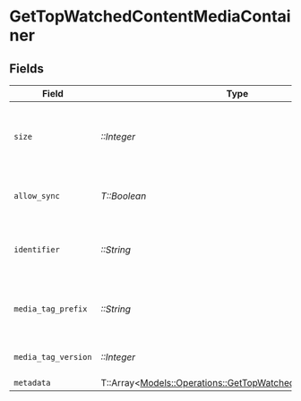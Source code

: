 # GetTopWatchedContentMediaContainer


## Fields

| Field                                                                                                                 | Type                                                                                                                  | Required                                                                                                              | Description                                                                                                           | Example                                                                                                               |
| --------------------------------------------------------------------------------------------------------------------- | --------------------------------------------------------------------------------------------------------------------- | --------------------------------------------------------------------------------------------------------------------- | --------------------------------------------------------------------------------------------------------------------- | --------------------------------------------------------------------------------------------------------------------- |
| `size`                                                                                                                | *::Integer*                                                                                                           | :heavy_check_mark:                                                                                                    | Number of media items returned in this response.                                                                      | 50                                                                                                                    |
| `allow_sync`                                                                                                          | *T::Boolean*                                                                                                          | :heavy_check_mark:                                                                                                    | Indicates whether syncing is allowed.                                                                                 | false                                                                                                                 |
| `identifier`                                                                                                          | *::String*                                                                                                            | :heavy_check_mark:                                                                                                    | An plugin identifier for the media container.                                                                         | com.plexapp.plugins.library                                                                                           |
| `media_tag_prefix`                                                                                                    | *::String*                                                                                                            | :heavy_check_mark:                                                                                                    | The prefix used for media tag resource paths.                                                                         | /system/bundle/media/flags/                                                                                           |
| `media_tag_version`                                                                                                   | *::Integer*                                                                                                           | :heavy_check_mark:                                                                                                    | The version number for media tags.                                                                                    | 1734362201                                                                                                            |
| `metadata`                                                                                                            | T::Array<[Models::Operations::GetTopWatchedContentMetadata](../../models/operations/gettopwatchedcontentmetadata.md)> | :heavy_minus_sign:                                                                                                    | N/A                                                                                                                   |                                                                                                                       |